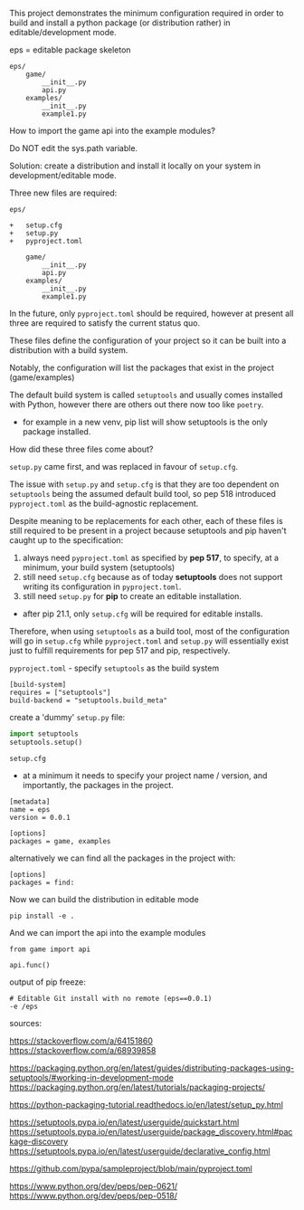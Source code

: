 This project demonstrates the minimum configuration required in order to build and install a python package (or distribution rather) in editable/development mode.

eps = editable package skeleton

```
eps/
	game/
        __init__.py
        api.py
    examples/
        __init__.py
        example1.py
```

How to import the game api into the example modules?

Do NOT edit the sys.path variable.



Solution:  create a distribution and install it locally on your system in development/editable mode.

Three new files are required:

    eps/
    
    +   setup.cfg
    +   setup.py
    +   pyproject.toml
    
        game/
            __init__.py
            api.py
        examples/
            __init__.py
            example1.py


In the future, only `pyproject.toml` should be required, however at present all three are required to satisfy the current status quo.

These files define the configuration of your project so it can be built into a distribution with a build system.

Notably, the configuration will list the packages that exist in the project (game/examples) 

The default build system is called `setuptools` and usually comes installed with Python, however there are others out there now too like `poetry`.

- for example in a new venv, pip list will show setuptools is the only package installed.



How did these three files come about?

`setup.py` came first, and was replaced in favour of `setup.cfg`.

The issue with `setup.py` and `setup.cfg` is that they are too dependent on `setuptools` being the assumed default build tool, so pep 518 introduced `pyproject.toml` as the build-agnostic replacement.



Despite meaning to be replacements for each other, each of these files is still required to be present in a project because setuptools and pip haven't caught up to the specification:

1.  always need `pyproject.toml` as specified by **pep 517**, to specify, at a minimum, your build system (setuptools)
2.  still need `setup.cfg` because as of today **setuptools** does not support writing its configuration in `pyproject.toml`.
3.  still need `setup.py` for **pip** to create an editable installation.
   - after pip 21.1, only `setup.cfg` will be required for editable installs.


Therefore, when using `setuptools` as a build tool, most of the configuration will go in `setup.cfg` while `pyproject.toml` and `setup.py` will essentially exist just to fulfill requirements for pep 517 and pip, respectively.



`pyproject.toml` - specify `setuptools` as the build system

```
[build-system]
requires = ["setuptools"]
build-backend = "setuptools.build_meta"
```



create a 'dummy' `setup.py` file:

```Python
import setuptools
setuptools.setup()
```



`setup.cfg`

- at a minimum it needs to specify your project name / version, and importantly, the packages in the project.

```
[metadata]
name = eps
version = 0.0.1

[options]
packages = game, examples
```

alternatively we can find all the packages in the project with:

```
[options]
packages = find:
```







Now we can build the distribution in editable mode 

```
pip install -e .
```



And we can import the api into the example modules 

```
from game import api

api.func()
```



output of pip freeze:

```
# Editable Git install with no remote (eps==0.0.1)
-e /eps
```







sources:

https://stackoverflow.com/a/64151860
https://stackoverflow.com/a/68939858



https://packaging.python.org/en/latest/guides/distributing-packages-using-setuptools/#working-in-development-mode
https://packaging.python.org/en/latest/tutorials/packaging-projects/



https://python-packaging-tutorial.readthedocs.io/en/latest/setup_py.html



https://setuptools.pypa.io/en/latest/userguide/quickstart.html
https://setuptools.pypa.io/en/latest/userguide/package_discovery.html#package-discovery
https://setuptools.pypa.io/en/latest/userguide/declarative_config.html



https://github.com/pypa/sampleproject/blob/main/pyproject.toml



https://www.python.org/dev/peps/pep-0621/
https://www.python.org/dev/peps/pep-0518/